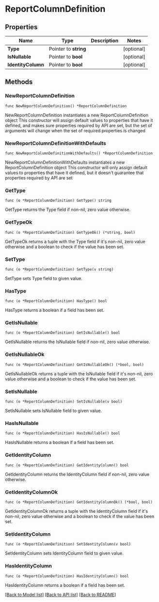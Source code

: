 # ReportColumnDefinition

## Properties

Name | Type | Description | Notes
------------ | ------------- | ------------- | -------------
**Type** | Pointer to **string** |  | [optional] 
**IsNullable** | Pointer to **bool** |  | [optional] 
**IdentityColumn** | Pointer to **bool** |  | [optional] 

## Methods

### NewReportColumnDefinition

`func NewReportColumnDefinition() *ReportColumnDefinition`

NewReportColumnDefinition instantiates a new ReportColumnDefinition object
This constructor will assign default values to properties that have it defined,
and makes sure properties required by API are set, but the set of arguments
will change when the set of required properties is changed

### NewReportColumnDefinitionWithDefaults

`func NewReportColumnDefinitionWithDefaults() *ReportColumnDefinition`

NewReportColumnDefinitionWithDefaults instantiates a new ReportColumnDefinition object
This constructor will only assign default values to properties that have it defined,
but it doesn't guarantee that properties required by API are set

### GetType

`func (o *ReportColumnDefinition) GetType() string`

GetType returns the Type field if non-nil, zero value otherwise.

### GetTypeOk

`func (o *ReportColumnDefinition) GetTypeOk() (*string, bool)`

GetTypeOk returns a tuple with the Type field if it's non-nil, zero value otherwise
and a boolean to check if the value has been set.

### SetType

`func (o *ReportColumnDefinition) SetType(v string)`

SetType sets Type field to given value.

### HasType

`func (o *ReportColumnDefinition) HasType() bool`

HasType returns a boolean if a field has been set.

### GetIsNullable

`func (o *ReportColumnDefinition) GetIsNullable() bool`

GetIsNullable returns the IsNullable field if non-nil, zero value otherwise.

### GetIsNullableOk

`func (o *ReportColumnDefinition) GetIsNullableOk() (*bool, bool)`

GetIsNullableOk returns a tuple with the IsNullable field if it's non-nil, zero value otherwise
and a boolean to check if the value has been set.

### SetIsNullable

`func (o *ReportColumnDefinition) SetIsNullable(v bool)`

SetIsNullable sets IsNullable field to given value.

### HasIsNullable

`func (o *ReportColumnDefinition) HasIsNullable() bool`

HasIsNullable returns a boolean if a field has been set.

### GetIdentityColumn

`func (o *ReportColumnDefinition) GetIdentityColumn() bool`

GetIdentityColumn returns the IdentityColumn field if non-nil, zero value otherwise.

### GetIdentityColumnOk

`func (o *ReportColumnDefinition) GetIdentityColumnOk() (*bool, bool)`

GetIdentityColumnOk returns a tuple with the IdentityColumn field if it's non-nil, zero value otherwise
and a boolean to check if the value has been set.

### SetIdentityColumn

`func (o *ReportColumnDefinition) SetIdentityColumn(v bool)`

SetIdentityColumn sets IdentityColumn field to given value.

### HasIdentityColumn

`func (o *ReportColumnDefinition) HasIdentityColumn() bool`

HasIdentityColumn returns a boolean if a field has been set.


[[Back to Model list]](../README.md#documentation-for-models) [[Back to API list]](../README.md#documentation-for-api-endpoints) [[Back to README]](../README.md)



